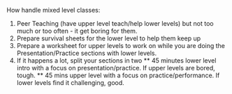 How handle mixed level classes:



1) Peer Teaching (have upper level teach/help lower levels) but not too much or too often - it get boring for them. 
2) Prepare survival sheets for the lower level to help them keep up
3) Prepare a worksheet for upper levels to work on while you are doing the Presentation/Practice sections with lower levels. 
4) If it happens a lot, split your sections in two
** 45 minutes lower level intro with a focus on presentation/practice. If upper levels are bored, tough. 
** 45 mins upper level with a focus on practice/performance. If lower levels find it challenging, good. 
